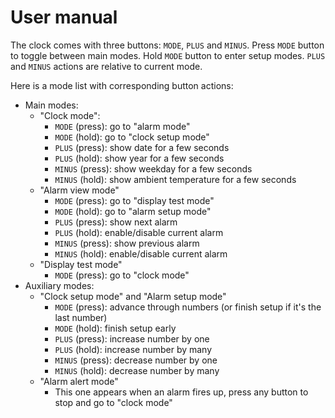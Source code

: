 # User manual

The clock comes with three buttons: `MODE`, `PLUS` and `MINUS`. Press `MODE` button to toggle between main modes. Hold `MODE` button to enter setup modes. `PLUS` and `MINUS` actions are relative to current mode.

Here is a mode list with corresponding button actions:

- Main modes:
    - "Clock mode":
        - `MODE` (press): go to "alarm mode"
        - `MODE` (hold): go to "clock setup mode"
        - `PLUS` (press): show date for a few seconds
        - `PLUS` (hold): show year for a few seconds
        - `MINUS` (press): show weekday for a few seconds
        - `MINUS` (hold): show ambient temperature for a few seconds
    - "Alarm view mode"
        - `MODE` (press): go to "display test mode"
        - `MODE` (hold): go to "alarm setup mode"
        - `PLUS` (press): show next alarm
        - `PLUS` (hold): enable/disable current alarm
        - `MINUS` (press): show previous alarm
        - `MINUS` (hold): enable/disable current alarm
    - "Display test mode"
        - `MODE` (press): go to "clock mode"
- Auxiliary modes:
    - "Clock setup mode" and "Alarm setup mode"
        - `MODE` (press): advance through numbers (or finish setup if it's the last number)
        - `MODE` (hold): finish setup early
        - `PLUS` (press): increase number by one
        - `PLUS` (hold): increase number by many
        - `MINUS` (press): decrease number by one
        - `MINUS` (hold): decrease number by many
    - "Alarm alert mode"
        - This one appears when an alarm fires up, press any button to stop and go to "clock mode"